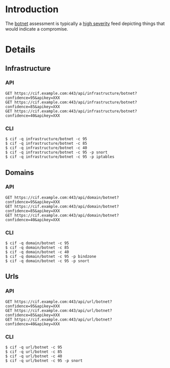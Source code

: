 

# Introduction #
The [botnet](TaxonomyImpact_v0#Botnet.md) assessment is typically a [high severity](TaxonomySeverity_v0#High.md) feed depicting things that would indicate a compromise.

# Details #
## Infrastructure ##
### API ###
```
GET https://cif.example.com:443/api/infrastructure/botnet?confidence=95&apikey=XXX
GET https://cif.example.com:443/api/infrastructure/botnet?confidence=85&apikey=XXX
GET https://cif.example.com:443/api/infrastructure/botnet?confidence=40&apikey=XXX
```

### CLI ###
```
$ cif -q infrastructure/botnet -c 95
$ cif -q infrastructure/botnet -c 85
$ cif -q infrastructure/botnet -c 40
$ cif -q infrastructure/botnet -c 95 -p snort
$ cif -q infrastructure/botnet -c 95 -p iptables
```
## Domains ##
### API ###
```
GET https://cif.example.com:443/api/domain/botnet?confidence=95&apikey=XXX
GET https://cif.example.com:443/api/domain/botnet?confidence=85&apikey=XXX
GET https://cif.example.com:443/api/domain/botnet?confidence=40&apikey=XXX
```

### CLI ###
```
$ cif -q domain/botnet -c 95
$ cif -q domain/botnet -c 85
$ cif -q domain/botnet -c 40
$ cif -q domain/botnet -c 95 -p bindzone
$ cif -q domain/botnet -c 95 -p snort
```
## Urls ##
### API ###
```
GET https://cif.example.com:443/api/url/botnet?confidence=95&apikey=XXX
GET https://cif.example.com:443/api/url/botnet?confidence=85&apikey=XXX
GET https://cif.example.com:443/api/url/botnet?confidence=40&apikey=XXX
```

### CLI ###
```
$ cif -q url/botnet -c 95
$ cif -q url/botnet -c 85
$ cif -q url/botnet -c 40
$ cif -q url/botnet -c 95 -p snort
```